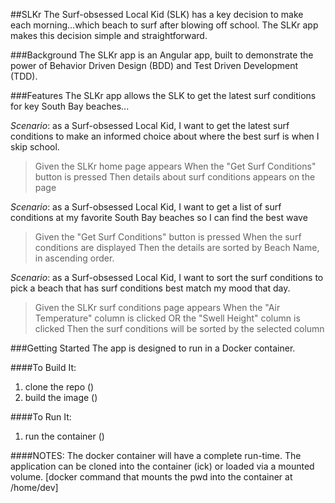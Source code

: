 ##SLKr
The Surf-obsessed Local Kid (SLK) has a key decision to make each morning...which beach to surf after blowing off school. The SLKr app makes this decision simple and straightforward.

###Background
The SLKr app is an Angular app, built to demonstrate the power of Behavior Driven Design (BDD) and Test Driven Development (TDD).

###Features
The SLKr app allows the SLK to get the latest surf conditions for key South Bay beaches...

_Scenario_: as a Surf-obsessed Local Kid, I want to get the latest surf conditions to make an informed choice about where the best surf is when I skip school.

>  Given the SLKr home page appears
    When the "Get Surf Conditions" button is pressed
      Then details about surf conditions appears on the page

_Scenario_: as a Surf-obsessed Local Kid, I want to get a list of surf conditions at my favorite South Bay beaches so I can find the best wave

>  Given the "Get Surf Conditions" button is pressed
    When the surf conditions are displayed
      Then the details are sorted by Beach Name, in ascending order.

_Scenario_: as a Surf-obsessed Local Kid, I want to sort the surf conditions to pick a beach that has surf conditions best match my mood that day.

>  Given the SLKr surf conditions page appears
    When the "Air Temperature" column is clicked
    OR the "Swell Height" column is clicked
      Then the surf conditions will be sorted by the selected column

###Getting Started
The app is designed to run in a Docker container.

####To Build It:
1. clone the repo ()
2. build the image ()

####To Run It:
1. run the container ()

####NOTES:
The docker container will have a complete run-time. The application can be cloned into the container (ick) or loaded via a mounted volume.
[docker command that mounts the pwd into the container at /home/dev]
